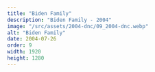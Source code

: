 ```yaml
---
title: "Biden Family"
description: "Biden Family - 2004"
image: "/src/assets/2004-dnc/09_2004-dnc.webp"
alt: "Biden Family"
date: 2004-07-26
order: 9
width: 1920
height: 1280
---
```

